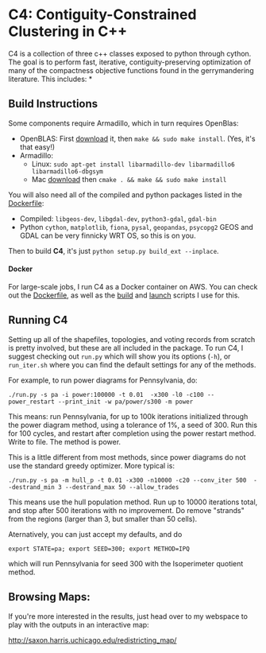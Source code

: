 # C4: Contiguity-Constrained Clustering in C++

C4 is a collection of three c++ classes exposed to python through cython.
The goal is to perform fast, iterative, contiguity-preserving optimization
  of many of the compactness objective functions found in the gerrymandering literature.
This includes:
* 

## Build Instructions

Some components require Armadillo, which in turn requires OpenBlas:
* OpenBLAS: First [download](https://github.com/xianyi/OpenBLAS/zipball/master) it, then `make && sudo make install`.  (Yes, it's that easy!)
* Armadillo:
  * Linux: `sudo apt-get install libarmadillo-dev libarmadillo6 libarmadillo6-dbgsym`
  * Mac [download](http://arma.sourceforge.net/download.html) then `cmake . && make && sudo make install`
  
You will also need all of the compiled and python packages listed in the [Dockerfile](Dockerfile):
* Compiled: `libgeos-dev`, `libgdal-dev`, `python3-gdal`, `gdal-bin`
* Python `cython`, `matplotlib`, `fiona`, `pysal`, `geopandas`, `psycopg2`
GEOS and GDAL can be very finnicky WRT OS, so this is on you.
  
Then to build **C4**, it's just `python setup.py build_ext --inplace`.

#### Docker
For large-scale jobs, I run C4 as a Docker container on AWS.  You can check out the [Dockerfile](Dockerfile), as well as the [build](docker_build.sh) and [launch](aws_launch.sh) scripts I use for this.

## Running C4

Setting up all of the shapefiles, topologies, and voting records from scratch is pretty involved, but these are all included in the package.  To run C4, I suggest checking out `run.py` which will show you its options (`-h`), or `run_iter.sh` where you can find the default settings for any of the methods.

For example, to run power diagrams for Pennsylvania, do: 
```
./run.py -s pa -i power:100000 -t 0.01  -x300 -l0 -c100 --power_restart --print_init -w pa/power/s300 -m power
```
This means: run Pennsylvania, for up to 100k iterations initialized through the power diagram method, using a tolerance of 1%, a seed of 300.  Run this for 100 cycles, and restart after completion using the power restart method.  Write to file.  The method is power.

This is a little different from most methods, since power diagrams do not use the standard greedy optimizer.  More typical is:
```
./run.py -s pa -m hull_p -t 0.01 -x300 -n10000 -c20 --conv_iter 500  --destrand_min 3 --destrand_max 50 --allow_trades
```
This means use the hull population method.  Run up to 10000 iterations total, and stop after 500 iterations with no improvement.  Do remove "strands" from the regions (larger than 3, but smaller than 50 cells).

Aternatively, you can just accept my defaults, and do
```
export STATE=pa; export SEED=300; export METHOD=IPQ
```
which will run Pennsylvania for seed 300 with the Isoperimeter quotient method.

## Browsing Maps:

If you're more interested in the results, just head over to my webspace to play with the outputs in an interactive map:

http://saxon.harris.uchicago.edu/redistricting_map/

